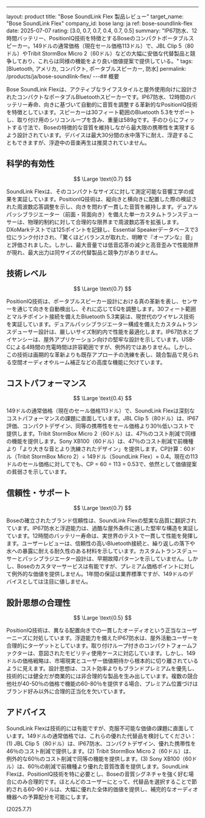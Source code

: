 ---
layout: product
title: "Bose SoundLink Flex 製品レビュー"
target_name: "Bose SoundLink Flex"
company_id: bose
lang: ja
ref: bose-soundlink-flex
date: 2025-07-07
rating: [3.0, 0.7, 0.7, 0.4, 0.7, 0.5]
summary: "IP67防水、12時間バッテリー、PositionIQ技術を特徴とするBoseのコンパクトポータブルスピーカー。149ドルの通常価格（現在セール価格113ドル）で、JBL Clip 5（80ドル）やTribit StormBox Micro 2（60ドル）などの大幅に安価な代替製品と競争しており、これらは同様の機能をより良い価値提案で提供している。"
tags: [Bluetooth, アメリカ, コンパクト, ポータブルスピーカー, 防水]
permalink: /products/ja/bose-soundlink-flex/
---## 概要

Bose SoundLink Flexは、アクティブなライフスタイルと屋外使用向けに設計されたコンパクトなポータブルBluetoothスピーカーです。IP67防水、12時間のバッテリー寿命、向きに基づいて自動的に音質を調整する革新的なPositionIQ技術を特徴としています。スピーカーは30フィート範囲のBluetooth 5.3をサポートし、取り付け用のシリコンループを含み、重量は589gです。手のひらにフィットする寸法で、Boseの特徴的な音質を維持しながら最大限の携帯性を実現するよう設計されています。デバイスは最大30分間の水中落下に耐え、浮遊することもできますが、浮遊中の音楽再生は推奨されていません。

## 科学的有効性

$$ \Large \text{0.7} $$

SoundLink Flexは、そのコンパクトなサイズに対して測定可能な音響工学の成果を実証しています。PositionIQ技術は、縦向きと横向きに配置した際の検証された周波数応答調整を示し、向きを問わず一貫した音質を維持します。デュアルパッシブラジエーター（前面・背面向き）を備えた単一カスタムトランスデューサーは、物理的制約に対して合理的な限界まで周波数応答を拡張します。DXoMarkテストでは125ポイントを記録し、Essential Speakerデータベースで3位にランク付けされ、「驚くほどバランスが取れた、明瞭で『オープンな』音」と評価されました。しかし、最大音量では低音応答の減少と高音歪みで性能限界が現れ、最大出力は同サイズの代替製品と競争力がありません。

## 技術レベル

$$ \Large \text{0.7} $$

PositionIQ技術は、ポータブルスピーカー設計における真の革新を表し、センサーを通じて向きを自動検出し、それに応じてEQを調整します。30フィート範囲とマルチポイント接続を備えたBluetooth 5.3実装は、現世代のワイヤレス技術を実証しています。デュアルパッシブラジエーター構成を備えたカスタムトランスデューサー設計は、厳しいサイズ制約内で性能を最適化します。IP67防水とブイヤンシーは、屋外アプリケーション向けの堅牢な設計を示しています。USB-Cによる4時間の充電時間は許容範囲ですが、例外的ではありません。しかし、この技術は画期的な革新よりも既存アプローチの洗練を表し、競合製品で見られる空間オーディオやルーム補正などの高度な機能に欠けています。

## コストパフォーマンス

$$ \Large \text{0.4} $$

149ドルの通常価格（現在のセール価格113ドル）で、SoundLink Flexは深刻なコストパフォーマンスの課題に直面しています。JBL Clip 5（80ドル）は、IP67評価、コンパクトデザイン、同等の携帯性をセール価格より30％低いコストで提供します。Tribit StormBox Micro 2（60ドル）は、47％のコスト削減で同様の機能を提供します。Sony XB100（60ドル）は、47％のコスト削減で前機種より「より大きな音とより洗練されたデザイン」を提供します。CP計算：60ドル（Tribit StormBox Micro 2）÷ 149ドル（SoundLink Flex）= 0.4。現在の113ドルのセール価格に対してでも、CP = 60 ÷ 113 = 0.53で、依然として価値提案の貧弱さを示しています。

## 信頼性・サポート

$$ \Large \text{0.7} $$

Boseの確立されたブランド信頼性は、SoundLink Flexの堅実な品質に翻訳されています。IP67防水と浮遊能力は、過酷な屋外条件に適した堅牢な構造を実証しています。12時間のバッテリー寿命は、実世界のテストで一貫して性能を発揮します。ユーザーレビューは、信頼性の高いBluetooth接続と、繰り返しの落下や水への暴露に耐える耐久性のある材料を示しています。カスタムトランスデューサーとパッシブラジエーター設計は、早期故障パターンを示していません。しかし、Boseのカスタマーサービスは有能ですが、プレミアム価格ポイントに対して例外的な価値を提供しません。1年間の保証は業界標準ですが、149ドルのデバイスとしては注目に値しません。

## 設計思想の合理性

$$ \Large \text{0.5} $$

PositionIQ技術は、異なる配置向きでの一貫したオーディオという正当なユーザーニーズに対処しています。浮遊能力を備えたIP67防水は、屋外活動ユーザーを合理的にターゲットとしています。取り付けループ付きのコンパクトフォームファクターは、意図されたモビリティ使用ケースに対応しています。しかし、149ドルの価格戦略は、市場現実とユーザー価値期待から根本的に切り離されているように見えます。設計思想は、コスト効率よりもブランドプレミアムを優先し、技術的には健全だが商業的には非合理的な製品を生み出しています。複数の競合他社が40-50％の価格で機能の60-80％を提供する場合、プレミアム位置づけはブランド好み以外に合理的正当化を欠いています。

## アドバイス

SoundLink Flexは技術的には有能ですが、克服不可能な価値の課題に直面しています。149ドルの通常価格では、これらの優れた代替品を検討してください：(1) JBL Clip 5（80ドル）は、IP67防水、コンパクトデザイン、優れた携帯性を46％のコスト削減で提供します。(2) Tribit StormBox Micro 2（60ドル）は、例外的な60％のコスト削減で同等の機能を提供します。(3) Sony XB100（60ドル）は、60％の削減で前機種より優れた音質改善を提供します。SoundLink Flexは、PositionIQ技術を特に必要とし、Boseの音質シグネチャを強く好む場合にのみ合理的です。ほとんどのユーザーにとって、代替品を選択することで節約される60-90ドルは、大幅に優れた全体的価値を提供し、補完的なオーディオ機器への予算配分を可能にします。

(2025.7.7)